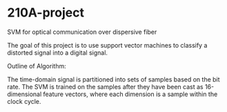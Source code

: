# 210A-project
SVM for optical communication over dispersive fiber

The goal of this project is to use support vector machines to classify a distorted signal into a digital signal.

Outline of Algorithm:

The time-domain signal is partitioned into sets of samples based on the bit rate. The SVM is trained on the samples after they have been cast as 16-dimensional feature vectors, where each dimension is a sample within the clock cycle.